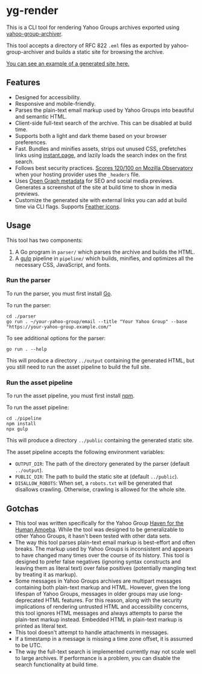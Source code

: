 # yg-render

This is a CLI tool for rendering Yahoo Groups archives exported using
[yahoo-group-archiver](https://github.com/IgnoredAmbience/yahoo-group-archiver).

This tool accepts a directory of RFC 822 `.eml` files as exported by
yahoo-group-archiver and builds a static site for browsing the archive.

[You can see an example of a generated site here.](https://hha.acearchive.lgbt/)

## Features

- Designed for accessibility.
- Responsive and mobile-friendly.
- Parses the plain-text email markup used by Yahoo Groups into beautiful and
  semantic HTML.
- Client-side full-text search of the archive. This can be disabled at build
  time.
- Supports both a light and dark theme based on your browser preferences.
- Fast. Bundles and minifies assets, strips out unused CSS, prefetches links
  using [instant.page](https://instant.page/), and lazily loads the search
  index on the first search.
- Follows best security practices. [Scores 120/100 on Mozilla
  Observatory](https://observatory.mozilla.org/analyze/hha.acearchive.lgbt)
  when your hosting provider uses the `_headers` file.
- Uses [Open Graph metadata](https://ogp.me/) for SEO and social media
  previews. Generates a screenshot of the site at build time to show in media
  previews.
- Customize the generated site with external links you can add at build time
  via CLI flags. Supports [Feather icons](https://feathericons.com/).

## Usage

This tool has two components:

1. A Go program in `parser/` which parses the archive and builds the HTML.
2. A [gulp](https://gulpjs.com/) pipeline in `pipeline/` which builds,
   minifies, and optimizes all the necessary CSS, JavaScript, and fonts.

### Run the parser

To run the parser, you must first install [Go](https://go.dev/).

To run the parser:

```
cd ./parser
go run . ~/your-yahoo-group/email --title "Your Yahoo Group" --base "https://your-yahoo-group.example.com/"
```

To see additional options for the parser:

```
go run . --help
```

This will produce a directory `../output` containing the generated HTML, but
you still need to run the asset pipeline to build the full site.

### Run the asset pipeline

To run the asset pipeline, you must first install
[npm](https://www.npmjs.com/).

To run the asset pipeline:

```
cd ./pipeline
npm install
npx gulp
```

This will produce a directory `../public` containing the generated static site.

The asset pipeline accepts the following environment variables:

- `OUTPUT_DIR`: The path of the directory generated by the parser (default
  `../output`).
- `PUBLIC_DIR`: The path to build the static site at (default `../public`).
- `DISALLOW_ROBOTS`: When set, a `robots.txt` will be generated that disallows
  crawling. Otherwise, crawling is allowed for the whole site.

## Gotchas

- This tool was written specifically for the Yahoo Group [Haven for the Human
  Amoeba](https://acearchive.lgbt/artifact/haven-for-the-human-amoeba/). While
  the tool was designed to be generalizable to other Yahoo Groups, it hasn't
  been tested with other data sets.
- The way this tool parses plain-text email markup is best-effort and often
  breaks. The markup used by Yahoo Groups is inconsistent and appears to have
  changed many times over the course of its history. This tool is designed to
  prefer false negatives (ignoring syntax constructs and leaving them as
  literal text) over false positives (potentially mangling text by treating it
  as markup).
- Some messages in Yahoo Groups archives are multipart messages containing both
  plain-text markup and HTML. However, given the long lifespan of Yahoo Groups,
  messages in older groups may use long-deprecated HTML features. For this
  reason, along with the security implications of rendering untrusted HTML and
  accessibility concerns, this tool ignores HTML messages and always attempts
  to parse the plain-text markup instead. Embedded HTML in plain-text markup is
  printed as literal text.
- This tool doesn't attempt to handle attachments in messages.
- If a timestamp in a message is missing a time zone offset, it is assumed to
  be UTC.
- The way the full-text search is implemented currently may not scale well to
  large archives. If performance is a problem, you can disable the search
  functionality at build time.
